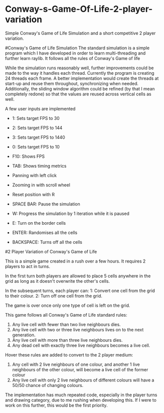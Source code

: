 # Conway-s-Game-Of-Life-2-player-variation
Simple Conway's Game of Life Simulation and a short competitive 2 player variation.

#Conway's Game of Life Simulation
The standard simulation is a simple program which I have developed in order to learn multi-threading and further learn raylib. It follows all the rules of Conway's Game of life

While the simulation runs reasonably well, further improvements could be made to the way it handles each thread. Currently the program is creating 24 threads each frame. A better implementation would create the threads at start-up and reuse them throughout, synchronizing when needed. Additionally, the sliding window algorithm could be refined (by that I mean completely redone) so that the values are reused across vertical cells as well.

A few user inputs are implemented
- 1: Sets target FPS to 30
- 2: Sets target FPS to 144
- 3: Sets target FPS to 1440
- 0: Sets target FPS to 10

- F10: Shows FPS
- TAB: Shows timing metrics

- Panning with left click
- Zooming in with scroll wheel
- Reset position with R

- SPACE BAR: Pause the simulation
- W: Progress the simulation by 1 iteration while it is paused

- E: Turn on the border cells
- ENTER: Randomises all the cells
- BACKSPACE: Turns off all the cells

#2 Player Variation of Conway's Game of Life

This is a simple game created in a rush over a few hours. It requires 2 players to act in turns.

In the first turn both players are allowed to place 5 cells anywhere in the grid as long as it doesn't overwrite the other's cells.

In the subsequent turns, each player can: 
1: Convert one cell from the grid to their colour.
2: Turn off one cell from the grid.

The game is over once only one type of cell is left on the grid.

This game follows all Conway's Game of Life standard rules:
1. Any live cell with fewer than two live neighbours dies.
2. Any live cell with two or three live neighbours lives on to the next generation.
3. Any live cell with more than three live neighbours dies.
4. Any dead cell with exactly three live neighbours becomes a live cell.

Hover these rules are added to convert to the 2 player medium:
1. Any cell with 2 live neighbours of one colour, and another 1 live neighbours of the other colour, will become a live cell of the former colour
2. Any live cell with only 2 live neighbours of different colours will have a 50/50 chance of changing colours.

The implementation has much repeated code, especially in the player turns and drawing category, due to me rushing when developing this. If I were to work on this further, this would be the first priority.
